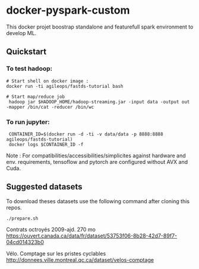# docker-pyspark-custom

This docker projet boostrap standalone and featurefull spark environment to develop ML.

## Quickstart


### To test hadoop:


```
# Start shell on docker image :
docker run -ti agileops/fastds-tutorial bash

# Start map/reduce job
 hadoop jar $HADOOP_HOME/hadoop-streaming.jar -input data -output out -mapper /bin/cat -reducer /bin/wc
```


### To run jupyter:

```
 CONTAINER_ID=$(docker run -d -ti -v data/data -p 8888:8888 agileops/fastds-tutorial)
 docker logs $CONTAINER_ID -f
```


Note : For compatibilities/accessibilities/simplicites against hardware and env. requirements, tensoflow and pytorch are configured without AVX and Cuda.



## Suggested datasets

To download theses datasets use the following command after cloning this repos.

```
./prepare.sh
```

Contrats octroyés 2009-ajd. 270 mo
https://ouvert.canada.ca/data/fr/dataset/53753f06-8b28-42d7-89f7-04cd014323b0

Vélo. Comptage sur les pristes cyclables
http://donnees.ville.montreal.qc.ca/dataset/velos-comptage

